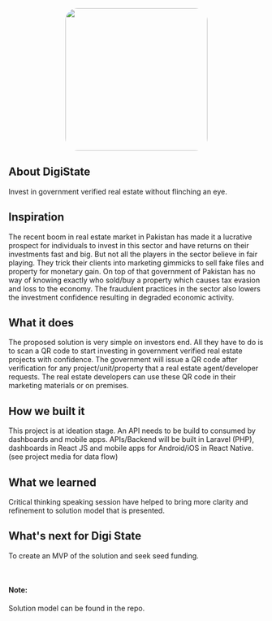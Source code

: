 <p align="center"><a href="https://laravel.com" target="_blank"><img style="border-radius: 24px; width: 280px" src="https://challengepost-s3-challengepost.netdna-ssl.com/photos/production/software_thumbnail_photos/001/682/655/datas/medium.png" width="400"></a></p>

## About DigiState

Invest in government verified real estate without flinching an eye.

## Inspiration

The recent boom in real estate market in Pakistan has made it a lucrative prospect for individuals to invest in this
sector and have returns on their investments fast and big. But not all the players in the sector believe in fair
playing. They trick their clients into marketing gimmicks to sell fake files and property for monetary gain. On top of
that government of Pakistan has no way of knowing exactly who sold/buy a property which causes tax evasion and loss to
the economy. The fraudulent practices in the sector also lowers the investment confidence resulting in degraded economic
activity.

## What it does

The proposed solution is very simple on investors end. All they have to do is to scan a QR code to start investing in
government verified real estate projects with confidence. The government will issue a QR code after verification for any
project/unit/property that a real estate agent/developer requests. The real estate developers can use these QR code in
their marketing materials or on premises.

## How we built it

This project is at ideation stage. An API needs to be build to consumed by dashboards and mobile apps. APIs/Backend will
be built in Laravel (PHP), dashboards in React JS and mobile apps for Android/iOS in React Native. (see project media
for data flow)

## What we learned

Critical thinking speaking session have helped to bring more clarity and refinement to solution model that is presented.

## What's next for Digi State

To create an MVP of the solution and seek seed funding.

<br>

#### Note:

Solution model can be found in the repo.
